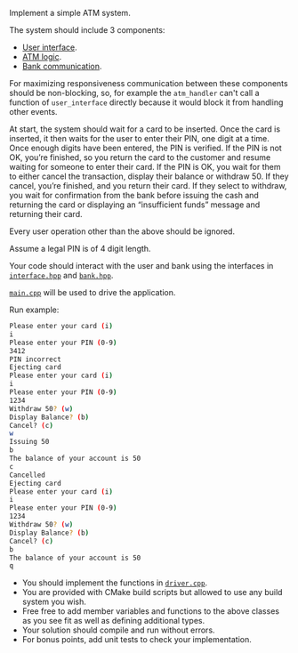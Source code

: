Implement a simple ATM system.

The system should include 3 components:

- [User interface](include/interface_handler.hpp).
- [ATM logic](include/atm_handler.hpp).
- [Bank communication](include/bank_handler.hpp).

For maximizing responsiveness communication between these components should be non-blocking, so, for example the `atm_handler` can't call a function of `user_interface` directly because it would block it from handling other events.

At start, the system should wait for a card to be inserted. Once the card is inserted, it then waits for the user to enter their PIN, one digit at a time. Once enough digits have been entered, the PIN is verified. If the PIN is not OK, you’re finished, so you return the card to the customer and resume waiting for someone to enter their card. If the PIN is OK, you wait for them to either cancel the transaction, display their balance or withdraw 50. If they cancel, you’re finished, and you return their card. If they select to withdraw, you wait for confirmation from the bank before issuing the cash and returning the card or displaying an “insufficient funds” message and returning their card.

Every user operation other than the above should be ignored.

Assume a legal PIN is of 4 digit length.

Your code should interact with the user and bank using the interfaces in [`interface.hpp`](include/interface.hpp) and [`bank.hpp`](include/bank.hpp). 

[`main.cpp`](src/main.hpp) will be used to drive the application.

Run example:

```bash
Please enter your card (i)
i
Please enter your PIN (0-9)
3412
PIN incorrect
Ejecting card
Please enter your card (i)
i
Please enter your PIN (0-9)
1234
Withdraw 50? (w)
Display Balance? (b)
Cancel? (c)
w
Issuing 50
b
The balance of your account is 50
c
Cancelled
Ejecting card
Please enter your card (i)
i
Please enter your PIN (0-9)
1234
Withdraw 50? (w)
Display Balance? (b)
Cancel? (c)
b
The balance of your account is 50
q
```

- You should implement the functions in [`driver.cpp`](src/driver.cpp).
- You are provided with CMake build scripts but allowed to use any build system you wish.
- Free free to add member variables and functions to the above classes as you see fit as well as defining additional types.
- Your solution should compile and run without errors.
- For bonus points, add unit tests to check your implementation.
